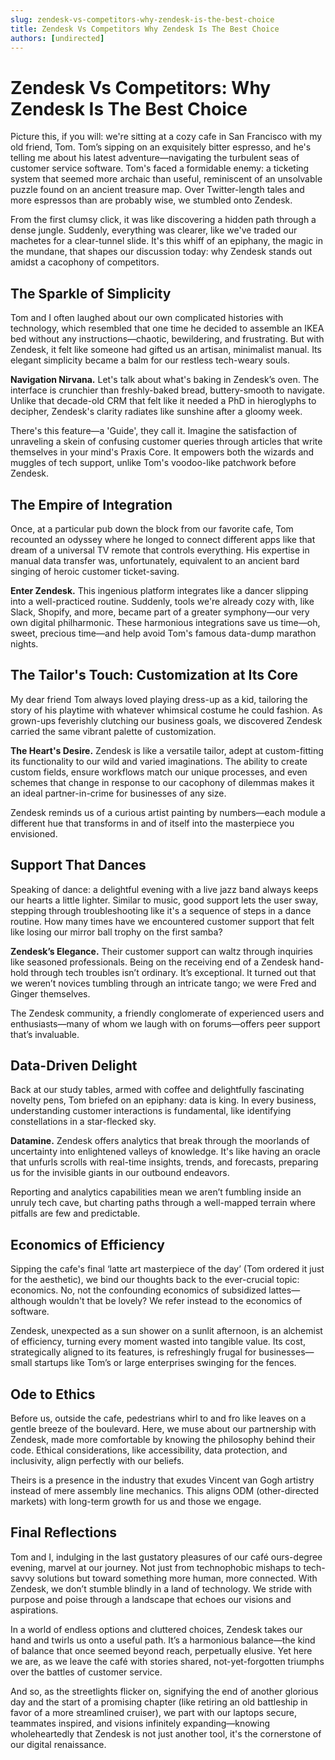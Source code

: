 ```yaml
---
slug: zendesk-vs-competitors-why-zendesk-is-the-best-choice
title: Zendesk Vs Competitors Why Zendesk Is The Best Choice
authors: [undirected]
---
```



# Zendesk Vs Competitors: Why Zendesk Is The Best Choice

Picture this, if you will: we're sitting at a cozy cafe in San Francisco with my old friend, Tom. Tom’s sipping on an exquisitely bitter espresso, and he's telling me about his latest adventure—navigating the turbulent seas of customer service software. Tom's faced a formidable enemy: a ticketing system that seemed more archaic than useful, reminiscent of an unsolvable puzzle found on an ancient treasure map. Over Twitter-length tales and more espressos than are probably wise, we stumbled onto Zendesk.

From the first clumsy click, it was like discovering a hidden path through a dense jungle. Suddenly, everything was clearer, like we've traded our machetes for a clear-tunnel slide. It's this whiff of an epiphany, the magic in the mundane, that shapes our discussion today: why Zendesk stands out amidst a cacophony of competitors.

## The Sparkle of Simplicity

Tom and I often laughed about our own complicated histories with technology, which resembled that one time he decided to assemble an IKEA bed without any instructions—chaotic, bewildering, and frustrating. But with Zendesk, it felt like someone had gifted us an artisan, minimalist manual. Its elegant simplicity became a balm for our restless tech-weary souls.

**Navigation Nirvana.** Let's talk about what's baking in Zendesk’s oven. The interface is crunchier than freshly-baked bread, buttery-smooth to navigate. Unlike that decade-old CRM that felt like it needed a PhD in hieroglyphs to decipher, Zendesk's clarity radiates like sunshine after a gloomy week.

There's this feature—a 'Guide', they call it. Imagine the satisfaction of unraveling a skein of confusing customer queries through articles that write themselves in your mind's Praxis Core. It empowers both the wizards and muggles of tech support, unlike Tom's voodoo-like patchwork before Zendesk.

## The Empire of Integration

Once, at a particular pub down the block from our favorite cafe, Tom recounted an odyssey where he longed to connect different apps like that dream of a universal TV remote that controls everything. His expertise in manual data transfer was, unfortunately, equivalent to an ancient bard singing of heroic customer ticket-saving.

**Enter Zendesk.** This ingenious platform integrates like a dancer slipping into a well-practiced routine. Suddenly, tools we're already cozy with, like Slack, Shopify, and more, became part of a greater symphony—our very own digital philharmonic. These harmonious integrations save us time—oh, sweet, precious time—and help avoid Tom's famous data-dump marathon nights.

## The Tailor's Touch: Customization at Its Core

My dear friend Tom always loved playing dress-up as a kid, tailoring the story of his playtime with whatever whimsical costume he could fashion. As grown-ups feverishly clutching our business goals, we discovered Zendesk carried the same vibrant palette of customization.

**The Heart's Desire.** Zendesk is like a versatile tailor, adept at custom-fitting its functionality to our wild and varied imaginations. The ability to create custom fields, ensure workflows match our unique processes, and even schemes that change in response to our cacophony of dilemmas makes it an ideal partner-in-crime for businesses of any size.

Zendesk reminds us of a curious artist painting by numbers—each module a different hue that transforms in and of itself into the masterpiece you envisioned.

## Support That Dances

Speaking of dance: a delightful evening with a live jazz band always keeps our hearts a little lighter. Similar to music, good support lets the user sway, stepping through troubleshooting like it's a sequence of steps in a dance routine. How many times have we encountered customer support that felt like losing our mirror ball trophy on the first samba?

**Zendesk’s Elegance.** Their customer support can waltz through inquiries like seasoned professionals. Being on the receiving end of a Zendesk hand-hold through tech troubles isn’t ordinary. It’s exceptional. It turned out that we weren’t novices tumbling through an intricate tango; we were Fred and Ginger themselves.

The Zendesk community, a friendly conglomerate of experienced users and enthusiasts—many of whom we laugh with on forums—offers peer support that’s invaluable.

## Data-Driven Delight

Back at our study tables, armed with coffee and delightfully fascinating novelty pens, Tom briefed on an epiphany: data is king. In every business, understanding customer interactions is fundamental, like identifying constellations in a star-flecked sky.

**Datamine.** Zendesk offers analytics that break through the moorlands of uncertainty into enlightened valleys of knowledge. It's like having an oracle that unfurls scrolls with real-time insights, trends, and forecasts, preparing us for the invisible giants in our outbound endeavors.

Reporting and analytics capabilities mean we aren’t fumbling inside an unruly tech cave, but charting paths through a well-mapped terrain where pitfalls are few and predictable.

## Economics of Efficiency

Sipping the cafe's final ‘latte art masterpiece of the day’ (Tom ordered it just for the aesthetic), we bind our thoughts back to the ever-crucial topic: economics. No, not the confounding economics of subsidized lattes—although wouldn't that be lovely? We refer instead to the economics of software.

Zendesk, unexpected as a sun shower on a sunlit afternoon, is an alchemist of efficiency, turning every moment wasted into tangible value. Its cost, strategically aligned to its features, is refreshingly frugal for businesses—small startups like Tom’s or large enterprises swinging for the fences.

## Ode to Ethics

Before us, outside the cafe, pedestrians whirl to and fro like leaves on a gentle breeze of the boulevard. Here, we muse about our partnership with Zendesk, made more comfortable by knowing the philosophy behind their code. Ethical considerations, like accessibility, data protection, and inclusivity, align perfectly with our beliefs.

Theirs is a presence in the industry that exudes Vincent van Gogh artistry instead of mere assembly line mechanics. This aligns ODM (other-directed markets) with long-term growth for us and those we engage.

## Final Reflections

Tom and I, indulging in the last gustatory pleasures of our café ours-degree evening, marvel at our journey. Not just from technophobic mishaps to tech-savvy solutions but toward something more human, more connected. With Zendesk, we don’t stumble blindly in a land of technology. We stride with purpose and poise through a landscape that echoes our visions and aspirations.

In a world of endless options and cluttered choices, Zendesk takes our hand and twirls us onto a useful path. It’s a harmonious balance—the kind of balance that once seemed beyond reach, perpetually elusive. Yet here we are, as we leave the café with stories shared, not-yet-forgotten triumphs over the battles of customer service.

And so, as the streetlights flicker on, signifying the end of another glorious day and the start of a promising chapter (like retiring an old battleship in favor of a more streamlined cruiser), we part with our laptops secure, teammates inspired, and visions infinitely expanding—knowing wholeheartedly that Zendesk is not just another tool, it's the cornerstone of our digital renaissance.